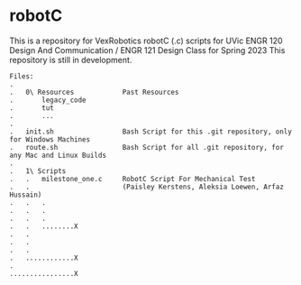 # robotC

This is a repository for VexRobotics robotC (.c) scripts for UVic ENGR 120 Design And Communication / ENGR 121 Design Class for Spring 2023
This repository is still in development.

    Files:
    .
    .   0\ Resources            Past Resources
    .       legacy_code
    .       tut
    .       ...
    .   
    .   init.sh                 Bash Script for this .git repository, only for Windows Machines
    .   route.sh                Bash Script for all .git repository, for any Mac and Linux Builds
    .
    .   1\ Scripts
    .   .   milestone_one.c     RobotC Script For Mechanical Test
    .   .                       (Paisley Kerstens, Aleksia Loewen, Arfaz Hussain)
    .   .   .
    .   .   .
    .   .   .
    .   .   ........X
    .   .
    .   .
    .   .
    .   ............X
    . 
    ................X
